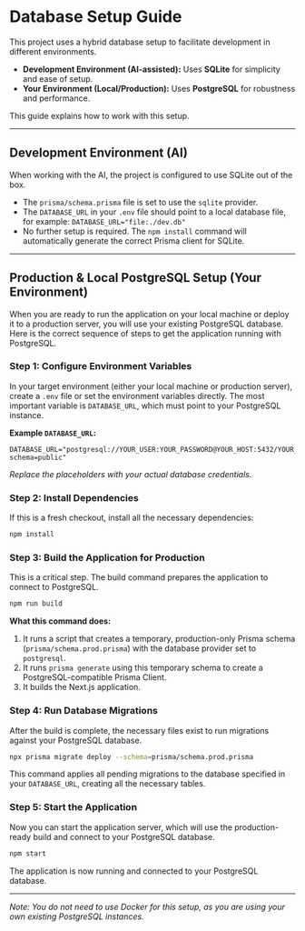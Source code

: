 # Database Setup Guide

This project uses a hybrid database setup to facilitate development in different environments.

-   **Development Environment (AI-assisted):** Uses **SQLite** for simplicity and ease of setup.
-   **Your Environment (Local/Production):** Uses **PostgreSQL** for robustness and performance.

This guide explains how to work with this setup.

---

## Development Environment (AI)

When working with the AI, the project is configured to use SQLite out of the box.
- The `prisma/schema.prisma` file is set to use the `sqlite` provider.
- The `DATABASE_URL` in your `.env` file should point to a local database file, for example:
  `DATABASE_URL="file:./dev.db"`
- No further setup is required. The `npm install` command will automatically generate the correct Prisma client for SQLite.

---

## Production & Local PostgreSQL Setup (Your Environment)

When you are ready to run the application on your local machine or deploy it to a production server, you will use your existing PostgreSQL database. Here is the correct sequence of steps to get the application running with PostgreSQL.

### Step 1: Configure Environment Variables
In your target environment (either your local machine or production server), create a `.env` file or set the environment variables directly. The most important variable is `DATABASE_URL`, which must point to your PostgreSQL instance.

**Example `DATABASE_URL`:**
```
DATABASE_URL="postgresql://YOUR_USER:YOUR_PASSWORD@YOUR_HOST:5432/YOUR_DATABASE?schema=public"
```
*Replace the placeholders with your actual database credentials.*

### Step 2: Install Dependencies
If this is a fresh checkout, install all the necessary dependencies:
```bash
npm install
```

### Step 3: Build the Application for Production
This is a critical step. The build command prepares the application to connect to PostgreSQL.

```bash
npm run build
```
**What this command does:**
1.  It runs a script that creates a temporary, production-only Prisma schema (`prisma/schema.prod.prisma`) with the database provider set to `postgresql`.
2.  It runs `prisma generate` using this temporary schema to create a PostgreSQL-compatible Prisma Client.
3.  It builds the Next.js application.

### Step 4: Run Database Migrations
After the build is complete, the necessary files exist to run migrations against your PostgreSQL database.

```bash
npx prisma migrate deploy --schema=prisma/schema.prod.prisma
```
This command applies all pending migrations to the database specified in your `DATABASE_URL`, creating all the necessary tables.

### Step 5: Start the Application
Now you can start the application server, which will use the production-ready build and connect to your PostgreSQL database.
```bash
npm start
```
The application is now running and connected to your PostgreSQL database.

---
*Note: You do not need to use Docker for this setup, as you are using your own existing PostgreSQL instances.*
